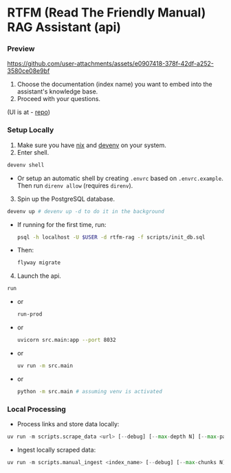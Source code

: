 # RTFM (Read The Friendly Manual) RAG Assistant (api)

### Preview

https://github.com/user-attachments/assets/e0907418-378f-42df-a252-3580ce08e9bf

1. Choose the documentation (index name) you want to embed into the assistant's knowledge base.
2. Proceed with your questions.

(UI is at - [repo](https://github.com/Asterikss/rtfm-rag-ui))

### Setup Locally
1. Make sure you have [nix](https://docs.determinate.systems/) and [devenv](https://devenv.sh/getting-started/) on your system.
2. Enter shell.
```bash
devenv shell
```
  - Or setup an automatic shell by creating `.envrc` based on `.envrc.example`. Then run
    `direnv allow` (requires `direnv`).
3. Spin up the PostgreSQL database.
```bash
devenv up # devenv up -d to do it in the background
```
- If running for the first time, run:
    ```bash
    psql -h localhost -U $USER -d rtfm-rag -f scripts/init_db.sql
    ```
- Then:
    ```bash
    flyway migrate
    ```
4. Launch the api.
  ```bash
  run
  ```
  - or
    ```bash
    run-prod
    ```
  - or
    ```bash
    uvicorn src.main:app --port 8032
    ```
  - or
    ```bash
    uv run -m src.main
    ```
  - or
    ```bash
    python -m src.main # assuming venv is activated
    ```

### Local Processing
- Process links and store data locally:
```python
uv run -m scripts.scrape_data <url> [--debug] [--max-depth N] [--max-pages N]
```
- Ingest locally scraped data:
```python
uv run -m scripts.manual_ingest <index_name> [--debug] [--max-chunks N]
```
